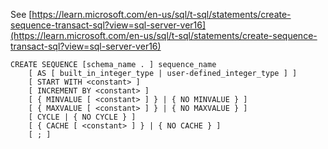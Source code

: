 See [https://learn.microsoft.com/en-us/sql/t-sql/statements/create-sequence-transact-sql?view=sql-server-ver16](https://learn.microsoft.com/en-us/sql/t-sql/statements/create-sequence-transact-sql?view=sql-server-ver16)
```
CREATE SEQUENCE [schema_name . ] sequence_name  
    [ AS [ built_in_integer_type | user-defined_integer_type ] ]  
    [ START WITH <constant> ]  
    [ INCREMENT BY <constant> ]  
    [ { MINVALUE [ <constant> ] } | { NO MINVALUE } ]  
    [ { MAXVALUE [ <constant> ] } | { NO MAXVALUE } ]  
    [ CYCLE | { NO CYCLE } ]  
    [ { CACHE [ <constant> ] } | { NO CACHE } ]  
    [ ; ]
```
